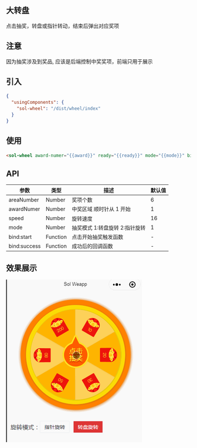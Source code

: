 ## 大转盘

点击抽奖，转盘或指针转动，结束后弹出对应奖项

## 注意

因为抽奖涉及到奖品, 应该是后端控制中奖奖项，前端只用于展示

## 引入

```json
{
  "usingComponents": {
    "sol-wheel": "/dist/wheel/index"
  }
}
```

## 使用

```html
<sol-wheel award-numer="{{award}}" ready="{{ready}}" mode="{{mode}}" bind:start="wheelStart" bind:success="wheelSuccess"></sol-wheel>
```

## API

| 参数         | 类型     | 描述                           | 默认值 |
| ------------ | -------- | ------------------------------ | ------ |
| areaNumber   | Number   | 奖项个数                       | 6      |
| awardNumer   | Number   | 中奖区域 顺时针从 1 开始       | 1      |
| speed        | Number   | 旋转速度                       | 16     |
| mode         | Number   | 抽奖模式 1:转盘旋转 2:指针旋转 | 1      |
| bind:start   | Function | 点击开始抽奖触发函数           | -      |
| bind:success | Function | 成功后的回调函数               | -      |

## 效果展示

![logo](../_images/1.gif)
